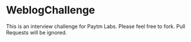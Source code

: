 # WeblogChallenge
This is an interview challenge for Paytm Labs. Please feel free to fork. Pull Requests will be ignored. 
